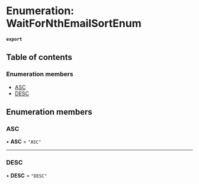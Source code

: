 # Enumeration: WaitForNthEmailSortEnum

**`export`**

## Table of contents

### Enumeration members

- [ASC](WaitForNthEmailSortEnum.md#asc)
- [DESC](WaitForNthEmailSortEnum.md#desc)

## Enumeration members

### ASC

• **ASC** = `"ASC"`

___

### DESC

• **DESC** = `"DESC"`
